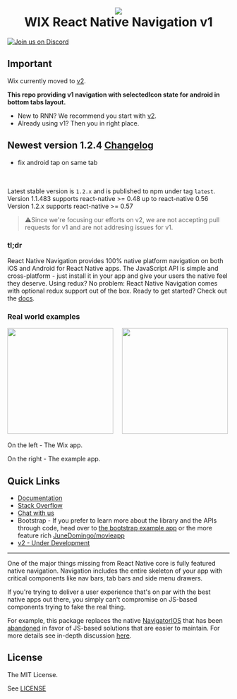 
<h1 align="center">
  <img src="./logo.png"/><br>
  WIX React Native Navigation v1
</h1>

[![Join us on Discord](https://img.shields.io/badge/discord-react--native--navigation-738bd7.svg?style=flat)](https://discord.gg/DhkZjq2)

## Important
Wix currently moved to [v2](https://github.com/wix/react-native-navigation/tree/v2).

**This repo providing v1 navigation with selectedIcon state for android in bottom tabs layout.**

* New to RNN? We recommend you start with [v2](https://github.com/wix/react-native-navigation/tree/v2).
* Already using v1? Then you in right place.

## Newest version 1.2.4 [Changelog](https://github.com/mikechugunov/react-native-navigation/blob/master/CHANGELOG.md)
* fix android tap on same tab

<br><br>Latest stable version is `1.2.x` and is published to npm under tag `latest`.
Version 1.1.483 supports react-native >= 0.48 up to react-native 0.56
Version 1.2.x supports react-native >= 0.57
>⚠️Since we're focusing our efforts on v2, we are not accepting pull requests for v1 and are not addresing issues for v1.

### tl;dr

React Native Navigation provides 100% native platform navigation on both iOS and Android for React Native apps.
The JavaScript API is simple and cross-platform - just install it in your app and give your users the native feel they deserve.
Using redux? No problem: React Native Navigation comes with optional redux support out of the box. Ready to get started?
Check out the [docs](https://mikechugunov.github.io/react-native-navigation/#/).

### Real world examples

<img src="https://github.com/wix/react-native/blob/master/src/videos/demo.gif?raw=true" width="240">&nbsp;&nbsp;&nbsp;&nbsp;
<img src="https://github.com/wix/react-native/blob/master/src/videos/rnn-example-demo.gif?raw=true" width="240">

On the left - The Wix app.

On the right - The example app.


## Quick Links
* [Documentation](https://mikechugunov.github.io/react-native-navigation/#/)
* [Stack Overflow](http://stackoverflow.com/questions/tagged/react-native-navigation)
* [Chat with us](https://discord.gg/DhkZjq2)
* Bootstrap - If you prefer to learn more about the library and the APIs through code, head over to [the bootstrap example app](https://github.com/wix/react-native-navigation-bootstrap) or the more feature rich [JuneDomingo/movieapp](https://github.com/JuneDomingo/movieapp)
* [v2 - Under Development](https://github.com/wix/react-native-navigation/tree/v2#react-native-navigation-v2-wip)

----

One of the major things missing from React Native core is fully featured native navigation. Navigation includes the entire skeleton of your app with critical components like nav bars, tab bars and side menu drawers.

If you're trying to deliver a user experience that's on par with the best native apps out there, you simply can't compromise on JS-based components trying to fake the real thing.

For example, this package replaces the native [NavigatorIOS](https://facebook.github.io/react-native/docs/navigatorios.html) that has been [abandoned](https://facebook.github.io/react-native/docs/navigator-comparison.html) in favor of JS-based solutions that are easier to maintain. For more details see in-depth discussion [here](https://github.com/wix/react-native-controllers#why-do-we-need-this-package).


## License

The MIT License.

See [LICENSE](LICENSE)

